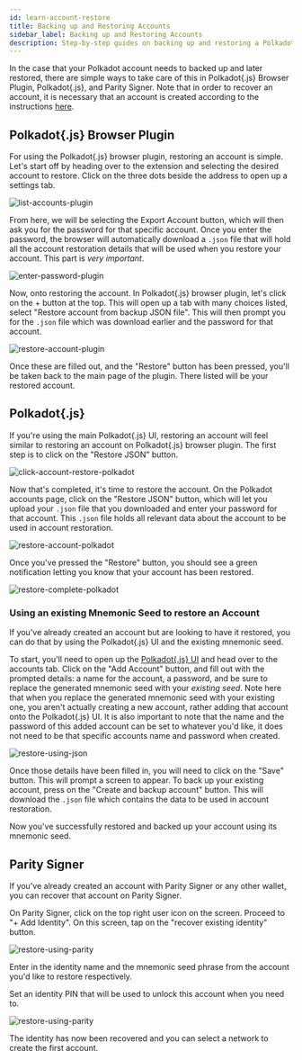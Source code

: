 ```yaml
---
id: learn-account-restore
title: Backing up and Restoring Accounts
sidebar_label: Backing up and Restoring Accounts
description: Step-by-step guides on backing up and restoring a Polkadot account.
---
```


In the case that your Polkadot account needs to backed up and later restored, there are simple ways
to take care of this in Polkadot{.js} Browser Plugin, Polkadot{.js}, and Parity Signer. Note that in
order to recover an account, it is necessary that an account is created according to the
instructions [here](learn-account-generation).

## Polkadot{.js} Browser Plugin

For using the Polkadot{.js} browser plugin, restoring an account is simple. Let's start off by
heading over to the extension and selecting the desired account to restore. Click on the three dots
beside the address to open up a settings tab.

![list-accounts-plugin](assets/accounts/polkadot.js_list_accounts.png)

From here, we will be selecting the Export Account button, which will then ask you for the password
for that specific account. Once you enter the password, the browser will automatically download a
`.json` file that will hold all the account restoration details that will be used when you restore
your account. This part is _very important_.

![enter-password-plugin](assets/accounts/polkadot.js_enter_password.png)

Now, onto restoring the account. In Polkadot{.js} browser plugin, let's click on the + button at the
top. This will open up a tab with many choices listed, select "Restore account from backup JSON
file". This will then prompt you for the `.json` file which was download earlier and the password
for that account.

![restore-account-plugin](assets/accounts/polkadot.js_restore_account.png)

Once these are filled out, and the "Restore" button has been pressed, you'll be taken back to the
main page of the plugin. There listed will be your restored account.

## Polkadot{.js}

If you're using the main Polkadot{.js} UI, restoring an account will feel similar to restoring an
account on Polkadot{.js} browser plugin. The first step is to click on the "Restore JSON" button.

![click-account-restore-polkadot](assets/accounts/polkadot_click_restore.png)

Now that's completed, it's time to restore the account. On the Polkadot accounts page, click on the
"Restore JSON" button, which will let you upload your `.json` file that you downloaded and enter
your password for that account. This `.json` file holds all relevant data about the account to be
used in account restoration.

![restore-account-polkadot](assets/accounts/polkadot_restore_account.png)

Once you've pressed the "Restore" button, you should see a green notification letting you know that
your account has been restored.

![restore-complete-polkadot](assets/accounts/polkadot_restore_complete.png)

### Using an existing Mnemonic Seed to restore an Account

If you've already created an account but are looking to have it restored, you can do that by using
the Polkadot{.js} UI and the existing mnemonic seed.

To start, you'll need to open up the [Polkadot{.js} UI](https://polkadot.js.org/apps) and head over
to the accounts tab. Click on the "Add Account" button, and fill out with the prompted details: a
name for the account, a password, and be sure to replace the generated mnemonic seed with your
_existing seed_. Note here that when you replace the generated mnemonic seed with your existing one,
you aren't actually creating a new account, rather adding that account onto the Polkadot{.js} UI. It
is also important to note that the name and the password of this added account can be set to
whatever you'd like, it does not need to be that specific accounts name and password when created.

![restore-using-json](assets/accounts/polkadot-js-existing-json.png)

Once those details have been filled in, you will need to click on the "Save" button. This will
prompt a screen to appear. To back up your existing account, press on the "Create and backup
account" button. This will download the `.json` file which contains the data to be used in account
restoration.

Now you've successfully restored and backed up your account using its mnemonic seed.

## Parity Signer

If you've already created an account with Parity Signer or any other wallet, you can recover that
account on Parity Signer.

On Parity Signer, click on the top right user icon on the screen. Proceed to "+ Add Identity". On
this screen, tap on the "recover existing identity" button.

![restore-using-parity](assets/parity_Signer_restore1.png)

Enter in the identity name and the mnemonic seed phrase from the account you'd like to restore
respectively.

Set an identity PIN that will be used to unlock this account when you need to.

![restore-using-parity](assets/parity_Signer_restore1.png)

The identity has now been recovered and you can select a network to create the first account.
